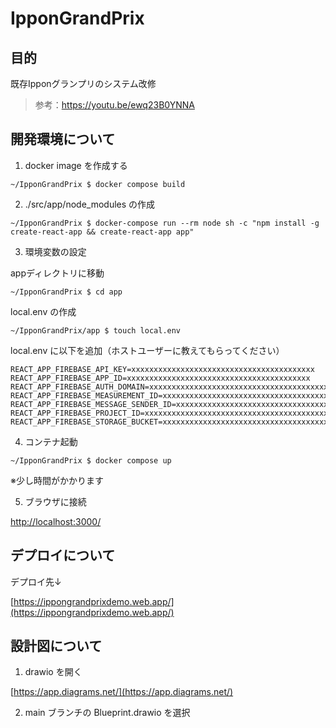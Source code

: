 # IpponGrandPrix

## 目的

既存Ipponグランプリのシステム改修
>参考：https://youtu.be/ewq23B0YNNA

## 開発環境について

1. docker image を作成する

```
~/IpponGrandPrix $ docker compose build
```

2. ./src/app/node_modules の作成

```
~/IpponGrandPrix $ docker-compose run --rm node sh -c "npm install -g create-react-app && create-react-app app"
```

3. 環境変数の設定

appディレクトリに移動

```
~/IpponGrandPrix $ cd app
```

local.env の作成

```
~/IpponGrandPrix/app $ touch local.env
```

local.env に以下を追加（ホストユーザーに教えてもらってください）

```
REACT_APP_FIREBASE_API_KEY=xxxxxxxxxxxxxxxxxxxxxxxxxxxxxxxxxxxxxxxxx
REACT_APP_FIREBASE_APP_ID=xxxxxxxxxxxxxxxxxxxxxxxxxxxxxxxxxxxxxxxxx
REACT_APP_FIREBASE_AUTH_DOMAIN=xxxxxxxxxxxxxxxxxxxxxxxxxxxxxxxxxxxxxxxxx
REACT_APP_FIREBASE_MEASUREMENT_ID=xxxxxxxxxxxxxxxxxxxxxxxxxxxxxxxxxxxxxxxxx
REACT_APP_FIREBASE_MESSAGE_SENDER_ID=xxxxxxxxxxxxxxxxxxxxxxxxxxxxxxxxxxxxxxxxx
REACT_APP_FIREBASE_PROJECT_ID=xxxxxxxxxxxxxxxxxxxxxxxxxxxxxxxxxxxxxxxxx
REACT_APP_FIREBASE_STORAGE_BUCKET=xxxxxxxxxxxxxxxxxxxxxxxxxxxxxxxxxxxxxxxxx
```


4. コンテナ起動

```
~/IpponGrandPrix $ docker compose up
```

※少し時間がかかります

5. ブラウザに接続

[http://localhost:3000/](http://localhost:3000/)

## デプロイについて

デプロイ先↓

[https://ippongrandprixdemo.web.app/](https://ippongrandprixdemo.web.app/)


## 設計図について

1. drawio を開く

[https://app.diagrams.net/](https://app.diagrams.net/)

2. main ブランチの Blueprint.drawio を選択
